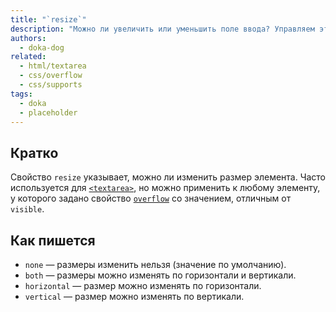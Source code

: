```yaml
---
title: "`resize`"
description: "Можно ли увеличить или уменьшить поле ввода? Управляем этим через стили."
authors:
  - doka-dog
related:
  - html/textarea
  - css/overflow
  - css/supports
tags:
  - doka
  - placeholder
---
```


## Кратко

Свойство `resize` указывает, можно ли изменить размер элемента. Часто используется для [`<textarea>`](/html/textarea/), но можно применить к любому элементу, у которого задано свойство [`overflow`](/css/overflow/) со значением, отличным от `visible`.

## Как пишется

- `none` — размеры изменить нельзя (значение по умолчанию).
- `both` — размеры можно изменять по горизонтали и вертикали.
- `horizontal` — размер можно изменять по горизонтали.
- `vertical` — размер можно изменять по вертикали.
